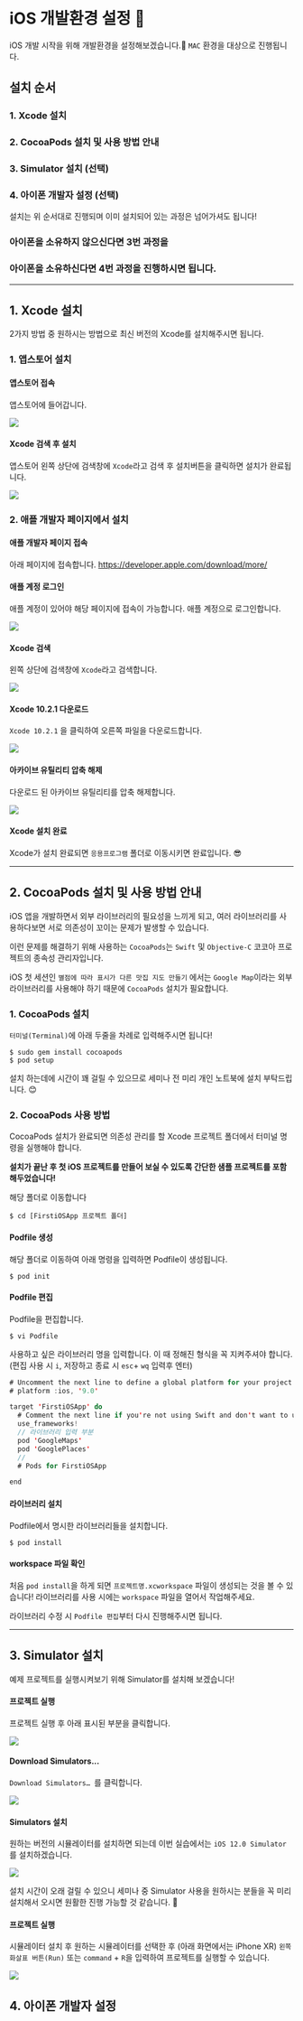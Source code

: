 # iOS 개발환경 설정 🍎

iOS 개발 시작을 위해 개발환경을 설정해보겠습니다.🙌
`MAC` 환경을 대상으로 진행됩니다.

## 설치 순서

### 1. Xcode 설치
### 2. CocoaPods 설치 및 사용 방법 안내
### 3. Simulator 설치 (선택)
### 4. 아이폰 개발자 설정 (선택)

설치는 위 순서대로 진행되며 이미 설치되어 있는 과정은 넘어가셔도 됩니다!


### 아이폰을 소유하지 않으신다면 3번 과정을 
### 아이폰을 소유하신다면 4번 과정을 진행하시면 됩니다.  
---

## 1. Xcode 설치
2가지 방법 중 원하시는 방법으로 최신 버전의 Xcode를 설치해주시면 됩니다.
### 1. 앱스토어 설치
#### 앱스토어 접속
앱스토어에 들어갑니다.

![](./images/1.png)

#### Xcode 검색 후 설치
앱스토어 왼쪽 상단에 검색창에 `Xcode`라고 검색 후 설치버튼을 클릭하면 설치가 완료됩니다.

![](./images/2.png)

### 2. 애플 개발자 페이지에서 설치
#### 애플 개발자 페이지 접속
아래 페이지에 접속합니다.
https://developer.apple.com/download/more/ 
#### 애플 계정 로그인
애플 계정이 있어야 해당 페이지에 접속이 가능합니다. 애플 계정으로 로그인합니다.

![](./images/3.png)

#### Xcode 검색
왼쪽 상단에 검색창에 `Xcode`라고 검색합니다.

![](./images/4.png)

#### Xcode 10.2.1 다운로드
`Xcode 10.2.1` 을 클릭하여 오른쪽 파일을 다운로드합니다.

![](./images/5.png)

#### 아카이브 유틸리티 압축 해제
다운로드 된 아카이브 유틸리티를 압축 해제합니다.

![](./images/6.png)

#### Xcode 설치 완료
Xcode가 설치 완료되면 `응용프로그램` 폴더로 이동시키면 완료입니다. 😎

---

## 2. CocoaPods 설치 및 사용 방법 안내

iOS 앱을 개발하면서 외부 라이브러리의 필요성을 느끼게 되고, 여러 라이브러리를 사용하다보면 서로 의존성이 꼬이는 문제가 발생할 수 있습니다.

이런 문제를 해결하기 위해 사용하는 `CocoaPods`는 `Swift` 및 `Objective-C` 코코아 프로젝트의 종속성 관리자입니다.


iOS 첫 세션인 `별점에 따라 표시가 다른 맛집 지도 만들기` 에서는 `Google Map`이라는 외부 라이브러리를 사용해야 하기 때문에 `CocoaPods` 설치가 필요합니다.

### 1. CocoaPods 설치
`터미널(Terminal)`에 아래 두줄을 차례로 입력해주시면 됩니다!

```
$ sudo gem install cocoapods
$ pod setup
```

설치 하는데에 시간이 꽤 걸릴 수 있으므로 세미나 전 미리 개인 노트북에 설치 부탁드립니다. 😊

### 2. CocoaPods 사용 방법
CocoaPods 설치가 완료되면 의존성 관리를 할 Xcode 프로젝트 폴더에서 터미널 명령을 실행해야 합니다.

**설치가 끝난 후 첫 iOS 프로젝트를 만들어 보실 수 있도록 간단한 샘플 프로젝트를 포함해두었습니다!**

해당 폴더로 이동합니다

```
$ cd [FirstiOSApp 프로젝트 폴더]
```

#### Podfile 생성
해당 폴더로 이동하여 아래 명령을 입력하면 Podfile이 생성됩니다.
```
$ pod init
```

#### Podfile 편집
Podfile을 편집합니다.
```
$ vi Podfile
```

사용하고 싶은 라이브러리 명을 입력합니다.  이 때 정해진 형식을 꼭 지켜주셔야 합니다.
(편집 사용 시 `i`, 저장하고 종료 시 `esc`+ `wq` 입력후 엔터)

```swift
# Uncomment the next line to define a global platform for your project
# platform :ios, '9.0'

target 'FirstiOSApp' do
  # Comment the next line if you're not using Swift and don't want to use dynamic frameworks
  use_frameworks!
  // 라이브러리 입력 부분
  pod 'GoogleMaps'
  pod 'GooglePlaces'
  //
  # Pods for FirstiOSApp

end
```

#### 라이브러리 설치
Podfile에서 명시한 라이브러리들을 설치합니다.
```
$ pod install
```

#### workspace 파일 확인
처음 `pod install`을 하게 되면 `프로젝트명.xcworkspace` 파일이 생성되는 것을 볼 수 있습니다!
라이브러리를 사용 시에는 `workspace` 파일을 열어서 작업해주세요.


라이브러리 수정 시 `Podfile 편집`부터 다시 진행해주시면 됩니다.

---

## 3. Simulator 설치 
예제 프로젝트를 실행시켜보기 위해 Simulator를 설치해 보겠습니다!

#### 프로젝트 실행
프로젝트 실행 후 아래 표시된 부분을 클릭합니다.

![](./images/7.png)

#### Download Simulators... 

`Download Simulators… `를 클릭합니다.

![](./images/8.png)

#### Simulators 설치
원하는 버전의 시뮬레이터를 설치하면 되는데 이번 실습에서는 `iOS 12.0 Simulator`를 설치하겠습니다.

![](./images/9.png)

설치 시간이 오래 걸릴 수 있으니 세미나 중 Simulator 사용을 원하시는 분들을 꼭 미리 설치해서 오시면 원활한 진행 가능할 것 같습니다. 🙂

#### 프로젝트 실행
시뮬레이터 설치 후 원하는 시뮬레이터를 선택한 후 (아래 화면에서는 iPhone XR) `왼쪽 화살표 버튼(Run)` 또는 `command` + `R`을 입력하여  프로젝트를 실행할 수 있습니다.

![](./images/10.png)

## 4. 아이폰 개발자 설정 


```

```